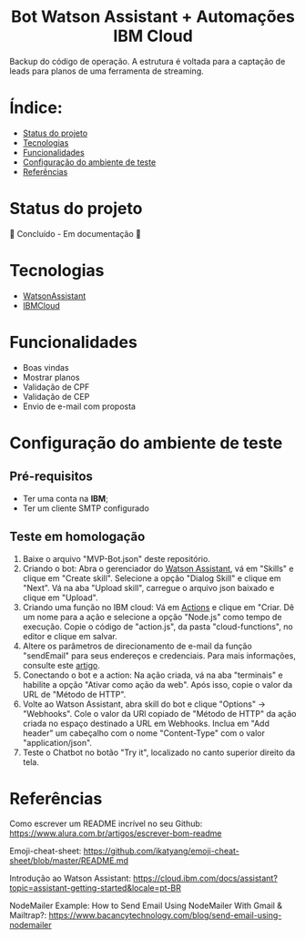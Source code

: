 <h1 align="center">Bot Watson Assistant + Automações IBM Cloud</h1>

<p>Backup do código de operação. A estrutura é voltada para a captação de leads para planos de uma ferramenta de streaming.</p>


# Índice:

* [Status do projeto](#status-do-projeto)
* [Tecnologias](#Tecnologias)
* [Funcionalidades](#Funcionalidades)
* [Configuração do ambiente de teste](#configuração-do-ambiente-de-teste)
* [Referências](#Arquitetura)


# Status do projeto

:page_with_curl: Concluído - Em documentação :page_with_curl:


# Tecnologias

* [WatsonAssistant](https://www.ibm.com/br-pt/watson)
* [IBMCloud](https://www.ibm.com/br-pt/cloud/free)


# Funcionalidades

* Boas vindas
* Mostrar planos
* Validação de CPF
* Validação de CEP
* Envio de e-mail com proposta


# Configuração do ambiente de teste

## Pré-requisitos

- Ter uma conta na **IBM**;
- Ter um cliente SMTP configurado


## Teste em homologação

1. Baixe o arquivo "MVP-Bot.json" deste repositório. 
2. Criando o bot: Abra o gerenciador do [Watson Assistant](https://us-east.assistant.watson.cloud.ibm.com/), vá em "Skills" e clique em "Create skill". Selecione a opção "Dialog Skill" e clique em "Next". Vá na aba "Upload skill", carregue o arquivo json baixado e clique em "Upload".
3. Criando uma função no IBM cloud: Vá em [Actions](https://cloud.ibm.com/functions/actions) e clique em "Criar. Dê um nome para a ação e selecione a opção "Node.js" como tempo de execução. Copie o código de "action.js", da pasta "cloud-functions", no editor e clique em salvar.
4. Altere os parâmetros de direcionamento de e-mail da função "sendEmail" para seus endereços e credenciais. Para mais informações, consulte este [artigo](https://www.bacancytechnology.com/blog/send-email-using-nodemailer).
5. Conectando o bot e a action: Na ação criada, vá na aba "terminais" e habilite a opção "Ativar como ação da web". Após isso, copie o valor da URL de "Método de HTTP".
6. Volte ao Watson Assistant, abra skill do bot e clique "Options" -> "Webhooks". Cole o valor da URl copiado de "Método de HTTP" da ação criada no espaço destinado a URL em Webhooks. Inclua em "Add header" um cabeçalho com o nome "Content-Type" com o valor "application/json".
7. Teste o Chatbot no botão "Try it", localizado no canto superior direito da tela.


# Referências

Como escrever um README incrível no seu Github:
https://www.alura.com.br/artigos/escrever-bom-readme

Emoji-cheat-sheet:
https://github.com/ikatyang/emoji-cheat-sheet/blob/master/README.md

Introdução ao Watson Assistant:
https://cloud.ibm.com/docs/assistant?topic=assistant-getting-started&locale=pt-BR

NodeMailer Example: How to Send Email Using NodeMailer With Gmail & Mailtrap?:
https://www.bacancytechnology.com/blog/send-email-using-nodemailer